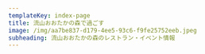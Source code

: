 ```yaml
---
templateKey: index-page
title: 流山おおたかの森で過ごす
image: /img/aa7be837-d179-4ee5-93c6-f9fe25752eeb.jpeg
subheading: 流山おおたかの森のレストラン・イベント情報
---
```


